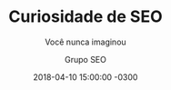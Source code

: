 ---
layout: post
comments: true
title:  "Curiosidade de SEO"
subtitle: "Você nunca imaginou"
author: Grupo SEO
date:   2018-04-10 15:00:00 -0300
last_modified_at: 2018-04-10 19:40:00 -0300
category: SEO
tags: ["curiosidades, marketing, SEO, marketing digital"]
---